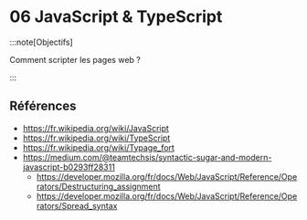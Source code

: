 # 06 JavaScript & TypeScript

<Reaveal name="js-ts" />

:::note[Objectifs]

Comment scripter les pages web ?

:::

## Références

- https://fr.wikipedia.org/wiki/JavaScript
- https://fr.wikipedia.org/wiki/TypeScript
- https://fr.wikipedia.org/wiki/Typage_fort
- https://medium.com/@teamtechsis/syntactic-sugar-and-modern-javascript-b0293ff28311
  - https://developer.mozilla.org/fr/docs/Web/JavaScript/Reference/Operators/Destructuring_assignment
  - https://developer.mozilla.org/fr/docs/Web/JavaScript/Reference/Operators/Spread_syntax
